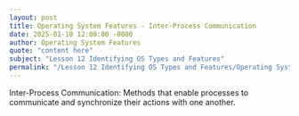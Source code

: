 ```yaml
---
layout: post
title: Operating System Features - Inter-Process Communication
date: 2025-01-10 12:00:00 -0000
author: Operating System Features
quote: "content here"
subject: "Lesson 12 Identifying OS Types and Features"
permalink: "/Lesson 12 Identifying OS Types and Features/Operating System Features/Operating System Features - Inter-Process Communication"
---
```


Inter-Process Communication: Methods that enable processes to communicate and synchronize their actions with one another.
